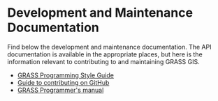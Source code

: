 # Development and Maintenance Documentation

Find below the development and maintenance documentation.
The API documentation is available in the appropriate places,
but here is the information relevant to contributing to and
maintaining GRASS GIS.

- [GRASS Programming Style Guide](./doc/development/style_guide.md)
- [Guide to contributing on GitHub](./doc/development/github_guide.md)
- [GRASS Programmer's manual](https://grass.osgeo.org/programming8/)
